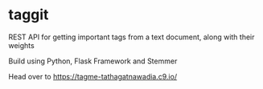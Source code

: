 # taggit
REST API for getting important tags from a text document, along with their weights

Build using Python, Flask Framework and Stemmer

Head over to https://tagme-tathagatnawadia.c9.io/




